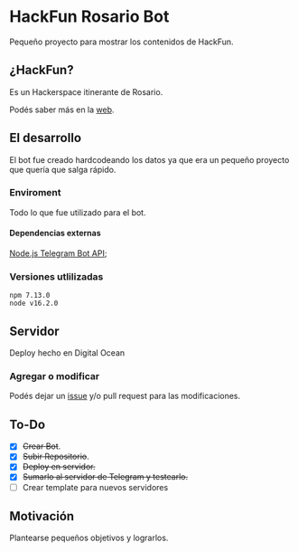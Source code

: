 # HackFun Rosario Bot

Pequeño proyecto para mostrar los contenidos de HackFun.
## ¿HackFun?
Es un Hackerspace itinerante de Rosario.

Podés saber más en la [web](https://hackfunrosario.com/).

## El desarrollo

El bot fue creado hardcodeando los datos ya que era un pequeño proyecto que quería que salga rápido.
### Enviroment

Todo lo que fue utilizado para el bot.
#### Dependencias externas

[Node.js Telegram Bot API](https://github.com/yagop/node-telegram-bot-api);

### Versiones utlilizadas 

```
npm 7.13.0
node v16.2.0
```
## Servidor

Deploy hecho en Digital Ocean
### Agregar o modificar
Podés dejar un [issue]() y/o pull request para las modificaciones.

## To-Do

 - [x] ~~Crear Bot~~.
 - [x] ~~Subir Repositorio~~.  
 - [x] ~~Deploy en servidor.~~
 - [x] ~~Sumarlo al servidor de Telegram y testearlo.~~
 - [ ] Crear template para nuevos servidores

## Motivación

Plantearse pequeños objetivos y lograrlos.
